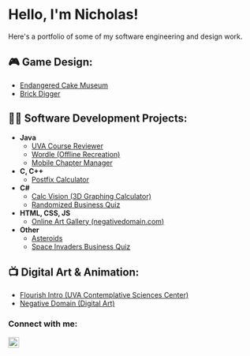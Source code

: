 <!--
**Nickamolin/Nickamolin** is a ✨ _special_ ✨ repository because its `README.md` (this file) appears on your GitHub profile.

Here are some ideas to get you started:

- 🔭 I’m currently working on ...
- 🌱 I’m currently learning ...
- 👯 I’m looking to collaborate on ...
- 🤔 I’m looking for help with ...
- 💬 Ask me about ...
- 📫 How to reach me: ...
- 😄 Pronouns: ...
- ⚡ Fun fact: ...
-->

<h1>Hello, I'm Nicholas! </h1>
Here's a portfolio of some of my software engineering and design work.

<h2>🎮 Game Design:</h2>

- [Endangered Cake Museum](https://drakonnic.itch.io/endangered-cake-museum)
- [Brick Digger](https://www.lexaloffle.com/bbs/?tid=147781)

<h2>👨‍💻 Software Development Projects:</h2>

- <b>Java</b>
  - [UVA Course Reviewer](https://github.com/Nickamolin/UVACourseReviewer)
  - [Wordle (Offline Recreation)](https://github.com/Nickamolin/Wordle)
  - [Mobile Chapter Manager](https://github.com/Nickamolin/MobileChapterManager)
- <b>C, C++</b>
  - [Postfix Calculator](https://github.com/Nickamolin/PostFixCalculator)
- <b>C#</b>
  - [Calc Vision (3D Graphing Calculator)](https://github.com/Nickamolin/CalcVision/blob/main/README.md)
  - [Randomized Business Quiz](https://github.com/Nickamolin/RandomizedBusinessQuiz) 
- <b>HTML, CSS, JS</b>
  - [Online Art Gallery (negativedomain.com)](https://github.com/Nickamolin/OnlineArtGallery)
- <b>Other</b>
  - [Asteroids](https://github.com/Nickamolin/Asteroids)
  - [Space Invaders Business Quiz](https://github.com/Nickamolin/SpaceInvadersBusinessQuiz)

<h2>📺 Digital Art & Animation:</h2>

- [Flourish Intro (UVA Contemplative Sciences Center)](https://www.youtube.com/watch?v=bqCrQkWlCVk)
- [Negative Domain (Digital Art)](https://negativedomain.com/)

<h3>Connect with me:</h3>

[<img align="left" alt="Nicholas Gamolin | LinkedIn" width="22px" src="https://cdn.jsdelivr.net/npm/simple-icons@v3/icons/linkedin.svg" />][linkedin]

[linkedin]: https://www.linkedin.com/in/nicholas-gamolin/
